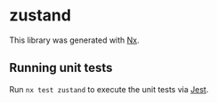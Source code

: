 # zustand

This library was generated with [Nx](https://nx.dev).

## Running unit tests

Run `nx test zustand` to execute the unit tests via [Jest](https://jestjs.io).
